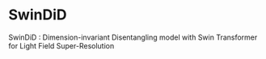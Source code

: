 # SwinDiD
SwinDiD : Dimension-invariant Disentangling model with Swin Transformer for Light Field Super-Resolution
